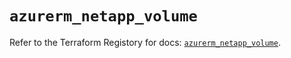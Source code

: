 # `azurerm_netapp_volume`

Refer to the Terraform Registory for docs: [`azurerm_netapp_volume`](https://www.terraform.io/docs/providers/azurerm/r/netapp_volume).
